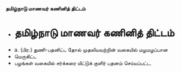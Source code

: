 **தமிழ்நாடு மாணவர் கணினித் திட்டம்**
- # தமிழ்நாடு மாணவர் கணினித் திட்டம்
- a. (பிர.) துணி-பதனிட்ட தோல் முதலியவற்றின் வகையில் மழமழப்பான
- மெருகிட்ட
- பழங்கள் வகையில் சர்க்கரை யிட்டுக் குளிர் பதனம் செய்யப்பட்ட.

